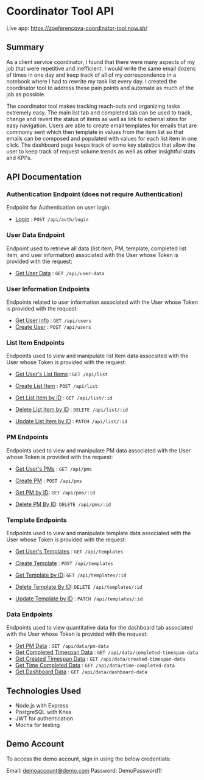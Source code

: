 # Coordinator Tool API

Live app: https://zoeferencova-coordinator-tool.now.sh/

## Summary

As a client service coordinator, I found that there were many aspects of my job that were repetitive and inefficient. I would write the same email dozens of times in one day and keep track of all of my correspondence in a notebook where I had to rewrite my task list every day. I created the coordinator tool to address these pain points and automate as much of the job as possible.

The coordinator tool makes tracking reach-outs and organizing tasks extremely easy. The main list tab and completed tab can be used to track, change and revert the status of items as well as link to external sites for easy navigation. Users are able to create email templates for emails that are commonly sent which then template in values from the item list so that emails can be composed and populated with values for each list item in one click. The dashboard page keeps track of some key statistics that allow the user to keep track of request volume trends as well as other insightful stats and KPI's.

## API Documentation

### Authentication Endpoint (does not require Authentication)

Endpoint for Authentication on user login.

* [Login](docs/login.md) : `POST /api/auth/login`

### User Data Endpoint

Endpoint used to retrieve all data (list item, PM, template, completed list item, and user information) associated with the User whose Token is provided with the request:

* [Get User Data](docs/getuserdata.md) : `GET /api/user-data`

### User Information Endpoints

Endpoints related to user information associated with the User whose Token is provided with the request:

* [Get User Info](docs/getuserinfo.md) : `GET /api/users`
* [Create User](docs/createuser.md) : `POST /api/users`

### List Item Endpoints

Endpoints used to view and manipulate list item data associated with the User whose Token is provided with the request:

* [Get User's List Items](docs/getitems.md) : `GET /api/list`
* [Create List Item](docs/createitem.md) : `POST /api/list`

* [Get List Item by ID](docs/getitembyid.md) : `GET /api/list/:id`
* [Delete List Item by ID](docs/deleteitem.md) : `DELETE /api/list/:id`
* [Update List Item by ID](docs/updateitem.md) : `PATCH /api/list/:id`

### PM Endpoints

Endpoints used to view and manipulate PM data associated with the User whose Token is provided with the request:

* [Get User's PMs](docs/getuserpms.md) : `GET /api/pms`
* [Create PM](docs/createpm.md) : `POST /api/pms`

* [Get PM by ID](docs.getpmbyid.md): `GET /api/pms/:id`
* [Delete PM By ID](docs.deletepm.md): `DELETE /api/pms/:id`

### Template Endpoints

Endpoints used to view and manipulate template data associated with the User whose Token is provided with the request:

* [Get User's Templates](docs/getusertemplates.md) : `GET /api/templates`
* [Create Template](docs/createtemplate.md) : `POST /api/templates`

* [Get Template by ID](docs.gettemplatebyid.md): `GET /api/templates/:id`
* [Delete Template By ID](docs.deletetemplate.md): `DELETE /api/templates/:id`
* [Update Template by ID](docs/updatetemplate.md) : `PATCH /api/templates/:id`

### Data Endpoints

Endpoints used to view quantitative data for the dashboard tab associated with the User whose Token is provided with the request:

* [Get PM Data](docs/getpmdata.md) : `GET /api/data/pm-data`
* [Get Completed Timespan Data](docs/getcompletedtimespandata.md) : `GET /api/data/completed-timespan-data`
* [Get Created Timespan Data](docs/getcreatedtimespandata.md) : `GET /api/data/created-timespan-data`
* [Get Time Completed Data](docs/gettimecompleteddata.md) : `GET /api/data/time-completed-data`
* [Get Dashboard Data](docs/getdashboarddata.md) : `GET /api/data/dashboard-data`

## Technologies Used

* Node.js with Express
* PostgreSQL with Knex
* JWT for authentication
* Mocha for testing

## Demo Account

To access the demo account, sign in using the below credentials:

Email: demoaccount@demo.com
Password: DemoPassword1!
